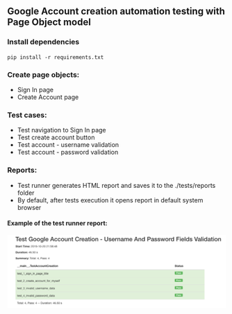 ## Google Account creation automation testing with Page Object model


### Install dependencies
````
pip install -r requirements.txt
````

### Create page objects:
+ Sign In page
+ Create Account page

### Test cases:
+ Test navigation to Sign In page
+ Test create account button
+ Test account - username validation
+ Test account - password validation

### Reports:
+ Test runner generates HTML report and saves it to the ./tests/reports folder
+ By default, after tests execution it opens report in default system browser

#### Example of the test runner report:
![alt text](tests/reports/report_example.png)
